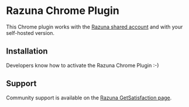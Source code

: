 Razuna Chrome Plugin
====================

This Chrome plugin works with the [Razuna shared account](http://razuna.com) and with your self-hosted version.

Installation
------------

Developers know how to activate the Razuna Chrome Plugin :-)

Support
-------

Community support is available on the [Razuna GetSatisfaction page](http://getsatisfaction.com/razuna).